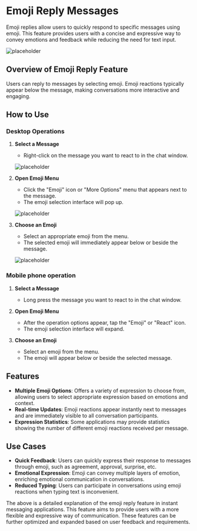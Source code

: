 # Emoji Reply Messages

Emoji replies allow users to quickly respond to specific messages using emoji. This feature provides users with a concise and expressive way to convey emotions and feedback while reducing the need for text input.

![placeholder](/images/en/en_im_pen_ic_19.png)

## Overview of Emoji Reply Feature

Users can reply to messages by selecting emoji. Emoji reactions typically appear below the message, making conversations more interactive and engaging.

## How to Use

### Desktop Operations

1. **Select a Message**
   - Right-click on the message you want to react to in the chat window.

   ![placeholder](/images/en/en_im_pen_ic_20.png)

2. **Open Emoji Menu**
   - Click the "Emoji" icon or "More Options" menu that appears next to the message.
   - The emoji selection interface will pop up.

   ![placeholder](/images/en/en_im_pen_ic_21.png)

3. **Choose an Emoji**
   - Select an appropriate emoji from the menu.
   - The selected emoji will immediately appear below or beside the message.
   
   ![placeholder](/images/en/en_im_pen_ic_31.png)

### Mobile phone operation

1. **Select a Message**
   - Long press the message you want to react to in the chat window.

2. **Open Emoji Menu**
   - After the operation options appear, tap the "Emoji" or "React" icon.
   - The emoji selection interface will expand.

3. **Choose an Emoji**
   - Select an emoji from the menu.
   - The emoji will appear below or beside the selected message.

## Features

- **Multiple Emoji Options**: Offers a variety of expression to choose from, allowing users to select appropriate expression based on emotions and context.
- **Real-time Updates**: Emoji reactions appear instantly next to messages and are immediately visible to all conversation participants.
- **Expression Statistics**: Some applications may provide statistics showing the number of different emoji reactions received per message.

## Use Cases

- **Quick Feedback**: Users can quickly express their response to messages through emoji, such as agreement, approval, surprise, etc.
- **Emotional Expression**: Emoji can convey multiple layers of emotion, enriching emotional communication in conversations.
- **Reduced Typing**: Users can participate in conversations using emoji reactions when typing text is inconvenient.

The above is a detailed explanation of the emoji reply feature in instant messaging applications. This feature aims to provide users with a more flexible and expressive way of communication. These features can be further optimized and expanded based on user feedback and requirements.